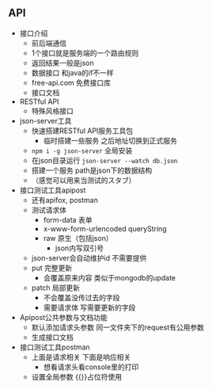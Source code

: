## API
- 接口介绍
  - 前后端通信
  - 1个接口就是服务端的一个路由规则
  - 返回结果一般是json
  - 数据接口 和java的if不一样
  - free-api.com 免费接口库
  - 接口文档
- RESTful API
  - 特殊风格接口
- json-server工具
  - 快速搭建RESTful API服务工具包
    - 临时搭建一些服务 之后地址切换到正式服务
  - `npm i -g json-server` 全局安装
  - 在json目录运行 `json-server --watch db.json`
  - 搭建一个服务 path是json下的数据结构
  - （感觉可以用来当测试的スタブ）
- 接口测试工具apipost
  - 还有apifox, postman
  - 测试请求体
    - form-data 表单
    - x-www-form-urlencoded queryString
    - raw 原生（包括json）
      - json内写双引号
  - json-server会自动维护id 不需要提供
  - put 完整更新
    - 会覆盖原来内容 类似于mongodb的update
  - patch 局部更新
    - 不会覆盖没传过去的字段
    - 需要请求体 写需要更新的字段
- Apipost公共参数与文档功能
  - 默认添加请求头参数 同一文件夹下的request有公用参数
  - 生成接口文档
- 接口测试工具postman
  - 上面是请求相关 下面是响应相关
    - 想看请求头看console里的打印
  - 设置全局参数 {{}}占位符使用
